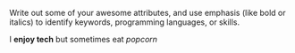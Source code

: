 Write out some of your awesome attributes, and use emphasis (like bold or italics) to identify keywords, programming languages, or skills. 

I **enjoy tech** but sometimes eat _popcorn_ 
